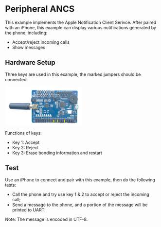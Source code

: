 # Peripheral ANCS

This example implements the Apple Notification Client Serivce. After paired with an iPhone, this example
can display various notifications generated by the phone, including:

* Accept/reject incoming calls
* Show messages

## Hardware Setup

Three keys are used in this example, the marked jumpers should be connected:

<img src="./img/hardware.png" width="50%" />

Functions of keys:

* Key 1: Accept
* Key 2: Reject
* Key 3: Erase bonding information and restart

## Test

Use an iPhone to connect and pair with this example, then do the following tests:

* Call the phone and try use key 1 & 2 to accept or reject the incoming call;
* Send a message to the phone, and a portion of the message will be printed to UART.

Note: The message is encoded in UTF-8.
